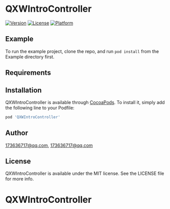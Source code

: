 # QXWIntroController

[![Version](https://img.shields.io/cocoapods/v/QXWIntroController.svg?style=flat)](http://cocoapods.org/pods/QXWIntroController)
[![License](https://img.shields.io/cocoapods/l/QXWIntroController.svg?style=flat)](http://cocoapods.org/pods/QXWIntroController)
[![Platform](https://img.shields.io/cocoapods/p/QXWIntroController.svg?style=flat)](http://cocoapods.org/pods/QXWIntroController)

## Example

To run the example project, clone the repo, and run `pod install` from the Example directory first.

## Requirements

## Installation

QXWIntroController is available through [CocoaPods](http://cocoapods.org). To install
it, simply add the following line to your Podfile:

```ruby
pod 'QXWIntroController'
```

## Author

173636717@qq.com, 173636717@qq.com

## License

QXWIntroController is available under the MIT license. See the LICENSE file for more info.
# QXWIntroController
